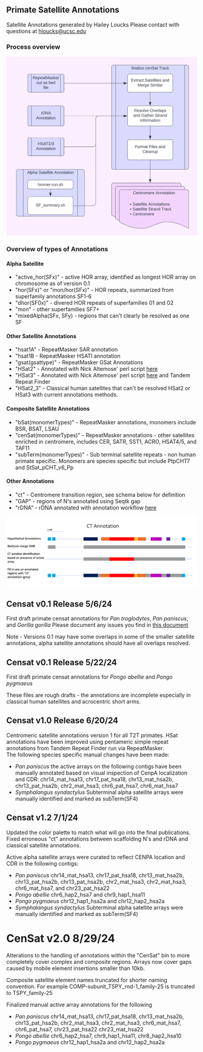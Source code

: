 ## Primate Satellite Annotations 

Satellite Annotations generated by Hailey Loucks 
Please contact with questions at hloucks@ucsc.edu

### Process overview 
![workflowDiagram](pics/workflow.png)

### Overview of types of Annotations 

#### Alpha Satellite 
- "active_hor(SFx)" - active HOR array, identified as longest HOR array on chromosome as of version 0.1
- "hor(SFx)" or "mon/hor(SFx)" - HOR repeats, summarized from superfamily annotations SF1-6
- "dhor(SF0x)" - divered HOR repeats of superfamilies 01 and 02
- "mon" - other superfamilies SF7+ 
- "mixedAlpha(SFx, SFy) - regions that can't clearly be resolved as one SF 

#### Other Satellite Annotations
- "hsat1A" - RepeatMasker SAR annotation 
- "hsat1B - RepeatMasker HSATI annotation 
- "gsat(gsattype)" - RepeatMasker GSat Annotations 
- "HSat2" - Annotated with Nick Altemose' perl script [here](https://github.com/altemose/chm13_hsat)
- "HSat3" - Annotated with Nick Altemose' perl script [here](https://github.com/altemose/chm13_hsat) and Tandem Repeat Finder
- "HSat2_3" - Classical human satellites that can't be resolved HSat2 or HSat3 with current annotations methods. 

#### Composite Satellite Annotations 
- "bSat(monomerTypes)" - RepeatMasker annotations, monomers include BSR, BSAT, LSAU
- "cenSat(monomerTypes)" - RepeatMasker annotations - other satellites enriched in centromere, includes CER, SATR, SST1, ACRO, HSAT4/5, and TAF11
- "subTerm(monomerTypes)" - Sub terminal satellite repeats - non human primate specific. Monomers are species specific but include PtpCHT7 and StSat_pCHT_v6_Pp


#### Other Annotations 
- "ct" - Centromere transition region, see schema below for definition
- "GAP" - regions of N's annotated using Seqtk gap 
- "rDNA" - rDNA annotated with annotation workflow [here](https://github.com/kmiga/alphaAnnotation/blob/main/cenSatAnnotation/tasks/rDNA_annotation.wdl)

![CT_definition](pics/ct_definition.png)


## Censat v0.1 Release 5/6/24

First draft primate censat annotations for *Pan troglodytes*, *Pan paniscus*, and *Gorilla gorilla*
Please document any issues you find in [this document](https://docs.google.com/spreadsheets/d/1UVqb11FiSKcm3jpo81KQGn1jd74TxLODyUpQr-bNBhk/edit?usp=sharing) 

Note - Versions 0.1 may have some overlaps in some of the smaller satellite annotations, alpha satellite annotations should have all overlaps resolved. 

## Censat v0.1 Release 5/22/24

First draft primate censat annotations for *Pongo abellie* and *Pongo pygmaeus*

These files are rough drafts - the annotations are incomplete especially in classical human satellites and acrocentric short arms. 

## Censat v1.0 Release 6/20/24

Centromeric satellite annotations version 1 for all T2T primates. HSat annotations have been improved using pentameric simple repeat annotations from Tandem Repeat Finder run via RepeatMasker.  
The following species specific manual changes have been made:  
- *Pan paniscus* the active arrays on the following contigs have been manually annotated based on visual inspection of CenpA localization and CDR: chr14_mat_hsa13, chr17_pat_hsa18, chr13_mat_hsa2b, chr13_pat_hsa2b, chr2_mat_hsa3, chr6_pat_hsa7, chr6_mat_hsa7
- *Symphalangus syndactylus* Subterminal alpha satellite arrays were manually identified and marked as subTerm(SF4)

## Censat v1.2 7/1/24

Updated the color palette to match what will go into the final publications. Fixed erroneous "ct" annotations between scaffolding N's and rDNA and classical satellite annotations. 

Active alpha satellite arrays were curated to reflect CENPA location and CDR in the following contigs:
- *Pan paniscus* chr14_mat_hsa13, chr17_pat_hsa18, chr13_mat_hsa2b, chr13_pat_hsa2b, chr13_pat_hsa2b, chr2_mat_hsa3, chr2_mat_hsa3, chr6_mat_hsa7, and chr23_pat_hsa22
- *Pongo abellie* chr6_hap2_hsa7 and chr9_hap1_hsa11
- *Pongo pygmaeus* chr12_hap1_hsa2a and chr12_hap2_hsa2a
- *Symphalangus syndactylus* Subterminal alpha satellite arrays were manually identified and marked as subTerm(SF4)


# CenSat v2.0 8/29/24 

Alterations to the handling of annotations within the "CenSat" bin to more completely cover complex and composite regions. Arrays now cover gaps caused by mobile element insertions smaller than 10kb. 

Composite satellite element names truncated for shorter naming convention. For example COMP-subunit_TSPY_rnd-1_family-25 is truncated to TSPY_family-25

Finalized manual active array annotations for the following 

- *Pan paniscus* chr14_mat_hsa13, chr17_pat_hsa18, chr13_mat_hsa2b, chr13_pat_hsa2b, chr2_mat_hsa3, chr2_mat_hsa3, chr6_mat_hsa7, chr6_pat_hsa7, chr23_pat_hsa22
chr23_mat_hsa22
- *Pongo abellie* chr6_hap2_hsa7, chr9_hap1_hsa11, chr8_hap2_hsa10
- *Pongo pygmaeus*  chr12_hap1_hsa2a and chr12_hap2_hsa2a